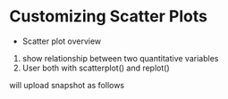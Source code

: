 
# Customizing Scatter Plots

- Scatter plot overview
1. show relationship between two quantitative variables
2. User both with scatterplot() and replot()

will upload snapshot as follows




